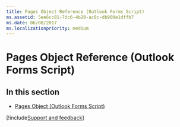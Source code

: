 ```yaml
---
title: Pages Object Reference (Outlook Forms Script)
ms.assetid: 5ee6cc81-7dc6-4b20-ac8c-db900e1dffb7
ms.date: 06/08/2017
ms.localizationpriority: medium
---
```



# Pages Object Reference (Outlook Forms Script)

## In this section


- [Pages Object (Outlook Forms Script)](Outlook.pages(object).md)
    

[!include[Support and feedback](~/includes/feedback-boilerplate.md)]